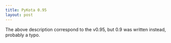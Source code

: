 ```yaml
---
title: PyKota 0.95
layout: post
---
```


The above description correspond to the v0.95, but 0.9 was written instead, probably a typo.
